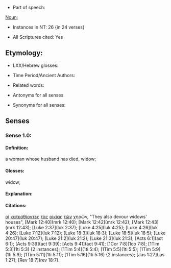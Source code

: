 * Part of speech: 

[Noun](http://ugg.readthedocs.io/en/latest/noun.html); 

* Instances in NT: 26 {in 24 verses}

* All Scriptures cited: Yes

## Etymology: 

* LXX/Hebrew glosses: 

* Time Period/Ancient Authors: 

* Related words: 

* Antonyms for all senses

* Synonyms for all senses: 

## Senses 

### Sense 1.0: 

#### Definition: 

a woman whose husband has died, widow;

#### Glosses: 

widow;

#### Explanation: 

#### Citations: 

[οἱ](../G35880/01.md) [κατεσθίοντες](../G27190/01.md) [τὰς](../G35880/01.md) [οἰκίας](../G36140/01.md) [τῶν](../G35880/01.md) χηρῶν, "They also devour widows' houses", [Mark 12:40](mrk 12:40); [Mark 12:42](mrk 12:42); [Mark 12:43](mrk 12:43); [Luke 2:37](luk 2:37); [Luke 4:25](luk 4:25); [Luke 4:26](luk 4:26); [Luke 7:12](luk 7:12); [Luke 18:3](luk 18:3); [Luke 18:5](luk 18:5); [Luke 20:47](luk 20:47); [Luke 21:2](luk 21:2); [Luke 21:3](luk 21:3); [Acts 6:1](act 6:1); [Acts 9:39](act 9:39); [Acts 9:41](act 9:41); [1Cor 7:8](1co 7:8); [1Tim 5:3](1ti 5:3) {2 instances}; [1Tim 5:4](1ti 5:4); [1Tim 5:5](1ti 5:5); [1Tim 5:9](1ti 5:9); [1Tim 5:11](1ti 5:11); [1Tim 5:16](1ti 5:16) {2 instances}; [Jas 1:27](jas 1:27); [Rev 18:7](rev 18:7).  
